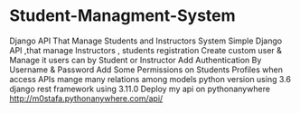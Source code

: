 # Student-Managment-System
Django API That Manage Students and Instructors System
Simple Django API ,that manage Instructors , students registration Create custom user & Manage it users can by Student or Instructor 
Add Authentication By Username & Password Add Some Permissions on Students Profiles when access APIs mange many relations among models 
python version using 3.6 django rest framework using 3.11.0
Deploy my api on pythonanywhere http://m0stafa.pythonanywhere.com/api/

